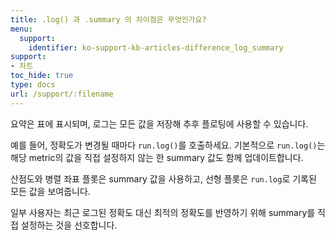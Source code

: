 ```yaml
---
title: .log() 과 .summary 의 차이점은 무엇인가요?
menu:
  support:
    identifier: ko-support-kb-articles-difference_log_summary
support:
- 차트
toc_hide: true
type: docs
url: /support/:filename
---
```


요약은 표에 표시되며, 로그는 모든 값을 저장해 추후 플로팅에 사용할 수 있습니다.

예를 들어, 정확도가 변경될 때마다 `run.log()`를 호출하세요. 기본적으로 `run.log()`는 해당 metric의 값을 직접 설정하지 않는 한 summary 값도 함께 업데이트합니다.

산점도와 병렬 좌표 플롯은 summary 값을 사용하고, 선형 플롯은 `run.log`로 기록된 모든 값을 보여줍니다.

일부 사용자는 최근 로그된 정확도 대신 최적의 정확도를 반영하기 위해 summary를 직접 설정하는 것을 선호합니다.